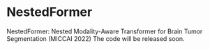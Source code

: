 # NestedFormer
NestedFormer: Nested Modality-Aware Transformer for Brain Tumor Segmentation (MICCAI 2022)
The code will be released soon.

